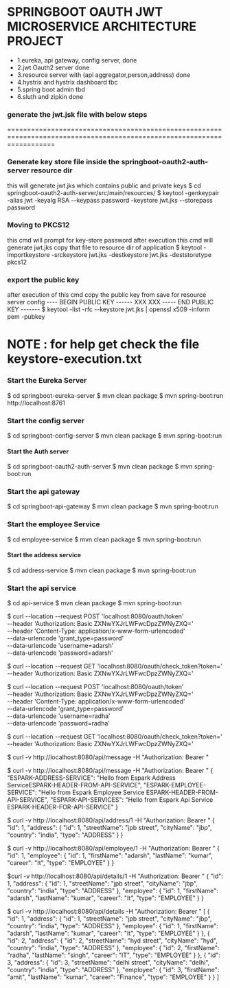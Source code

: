 # SPRINGBOOT OAUTH JWT MICROSERVICE ARCHITECTURE PROJECT 
* 1.eureka, api gateway, config server, done
* 2.jwt Oauth2 server  done 
* 3.resource server with (api aggregator,person,address) done
* 4.hystrix and hystrix dashboard tbc 
* 5.spring boot admin tbd
* 6.sluth and zipkin  done 


### generate the jwt.jsk file with below steps

========================================================================================================================
### Generate key store file inside the springboot-oauth2-auth-server resource dir 
  this will generate jwt.jks which contains public and private keys
 $ cd springboot-oauth2-auth-server/src/main/resources/
 $ keytool -genkeypair -alias jwt -keyalg RSA --keypass password -keystore jwt.jks --storepass password

### Moving to PKCS12
  this cmd will prompt for key-store password
  after execution this cmd will generate jwt.jks copy that file to resource dir of application
 $ keytool -importkeystore -srckeystore jwt.jks -destkeystore jwt.jks -deststoretype pkcs12

### export the public key
  after execution of this cmd copy the public key from save for resource server config
  ---- BEGIN PUBLIC KEY ------
  			XXX
  			XXX
  ----- END PUBLIC KEY -------
 $ keytool -list -rfc --keystore jwt.jks | openssl x509 -inform pem -pubkey

NOTE :
  for help get check the file keystore-execution.txt
========================================================================================================================


### Start the Eureka Server ###
$ cd springboot-eureka-server
$ mvn clean package 
$ mvn spring-boot:run 
http://localhost:8761


###  Start the config server ####
$ cd springboot-config-server
$ mvn clean package 
$ mvn spring-boot:run 


#### Start the Auth server ###
$ cd springboot-oauth2-auth-server
$ mvn clean package 
$ mvn spring-boot:run 


### Start the api gateway  
$ cd springboot-api-gateway 
$ mvn clean package 
$ mvn spring-boot:run 


### Start the employee Service ###
$ cd employee-service
$ mvn clean package 
$ mvn spring-boot:run 

#### Start the address service #######
$ cd address-service
$ mvn clean package 
$ mvn spring-boot:run 

### Start the api service #######
$ cd api-service
$ mvn clean package 
$ mvn spring-boot:run 

$ curl --location --request POST 'localhost:8080/oauth/token' \
--header 'Authorization: Basic ZXNwYXJrLWFwcDpzZWNyZXQ=' \
--header 'Content-Type: application/x-www-form-urlencoded' \
--data-urlencode 'grant_type=password' \
--data-urlencode 'username=adarsh' \
--data-urlencode 'password=adarsh'

$ curl --location --request GET 'localhost:8080/oauth/check_token?token=<TOKEN-VALUE>' \
--header 'Authorization: Basic ZXNwYXJrLWFwcDpzZWNyZXQ='

$ curl --location --request POST 'localhost:8080/oauth/token' \
  --header 'Authorization: Basic ZXNwYXJrLWFwcDpzZWNyZXQ=' \
  --header 'Content-Type: application/x-www-form-urlencoded' \
  --data-urlencode 'grant_type=password' \
  --data-urlencode 'username=radha' \
  --data-urlencode 'password=radha'

 $ curl --location --request GET 'localhost:8080/oauth/check_token?token=<TOKEN-VALUE>' \
   --header 'Authorization: Basic ZXNwYXJrLWFwcDpzZWNyZXQ='
   
   
$ curl -v http://localhost:8080/api/message  -H "Authorization: Bearer <Token Value >"  
   
$ curl -v  http://localhost:8080/api/message -H "Authorization: Bearer <Token Value >"
{
  "ESPARK-ADDRESS-SERVICE": "Hello from Espark Address ServiceESPARK-HEADER-FROM-API-SERVICE",
  "ESPARK-EMPLOYEE-SERVICE": "Hello from Espark Employee Service ESPARK-HEADER-FROM-API-SERVICE",
  "ESPARK-API-SERVICES": "Hello from Espark Api Service ESPARK-HEADER-FOR-API-SERVICE"
}

$ curl -v  http://localhost:8080/api/address/1 -H "Authorization: Bearer <Token Value >"
{
  "id": 1,
  "address": {
    "id": 1,
    "streetName": "jpb street",
    "cityName": "jbp",
    "country": "india",
    "type": "ADDRESS"
  }
}

$ curl -v  http://localhost:8080/api/employee/1 -H "Authorization: Bearer <Token Value >"
{
  "id": 1,
  "employee": {
    "id": 1,
    "firstName": "adarsh",
    "lastName": "kumar",
    "career": "It",
    "type": "EMPLOYEE"
  }
}

$curl -v  http://localhost:8080/api/details/1 -H "Authorization: Bearer <Token Value >"
{
  "id": 1,
  "address": {
    "id": 1,
    "streetName": "jpb street",
    "cityName": "jbp",
    "country": "india",
    "type": "ADDRESS"
  },
  "employee": {
    "id": 1,
    "firstName": "adarsh",
    "lastName": "kumar",
    "career": "It",
    "type": "EMPLOYEE"
  }
}

$ curl -v  http://localhost:8080/api/details -H "Authorization: Bearer <Token Value >"
[
  {
    "id": 1,
    "address": {
      "id": 1,
      "streetName": "jpb street",
      "cityName": "jbp",
      "country": "india",
      "type": "ADDRESS"
    },
    "employee": {
      "id": 1,
      "firstName": "adarsh",
      "lastName": "kumar",
      "career": "It",
      "type": "EMPLOYEE"
    }
  },
  {
    "id": 2,
    "address": {
      "id": 2,
      "streetName": "hyd street",
      "cityName": "hyd",
      "country": "india",
      "type": "ADDRESS"
    },
    "employee": {
      "id": 2,
      "firstName": "radha",
      "lastName": "singh",
      "career": "IT",
      "type": "EMPLOYEE"
    }
  },
  {
    "id": 3,
    "address": {
      "id": 3,
      "streetName": "delhi street",
      "cityName": "delhi",
      "country": "india",
      "type": "ADDRESS"
    },
    "employee": {
      "id": 3,
      "firstName": "amit",
      "lastName": "kumar",
      "career": "Finance",
      "type": "EMPLOYEE"
    }
  }
]
